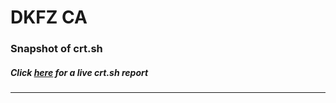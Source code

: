 # DKFZ CA
### Snapshot of crt.sh
##### Click [here](https://crt.sh/?q=CAB6DC247C25036EDA2AC02231762E3F5DE91F5ADB0F7EE7CC5D9030C602817A) for a live crt.sh report

---
